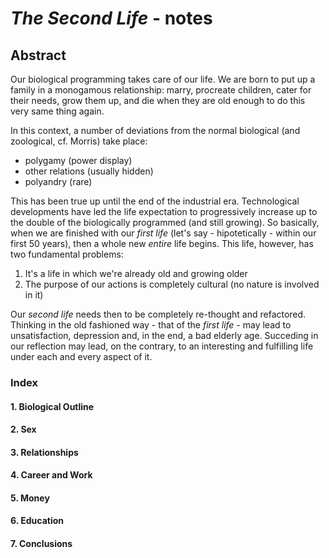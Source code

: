 # _The Second Life_ - notes

## Abstract

Our biological programming takes care of our life. We are born to put up a
family in a monogamous relationship: marry, procreate children, cater for
their needs, grow them up, and die when they are old enough to do this very
same thing again.

In this context, a number of deviations from the normal biological (and
zoological, cf. Morris) take place: 

* polygamy (power display)
* other relations (usually hidden)
* polyandry (rare)

This has been true up until the end of the industrial era.
Technological developments have led the life expectation to progressively
increase up to the double of the biologically programmed (and still growing).
So basically, when we are finished with our _first life_ (let's say -
hipotetically - within our first 50 years), then a whole new _entire_ life
begins. This life, however, has two fundamental problems:

1. It's a life in which we're already old and growing older
1. The purpose of our actions is completely cultural (no nature is involved in
   it)

Our _second life_ needs then to be completely re-thought and refactored.
Thinking in the old fashioned way - that of the _first life_ - may lead to
unsatisfaction, depression and, in the end, a bad elderly age. Succeding in
our reflection may lead, on the contrary, to an interesting and fulfilling
life under each and every aspect of it.

### Index

#### 1. Biological Outline
#### 2. Sex
#### 3. Relationships
#### 4. Career and Work
#### 5. Money
#### 6. Education
#### 7. Conclusions
